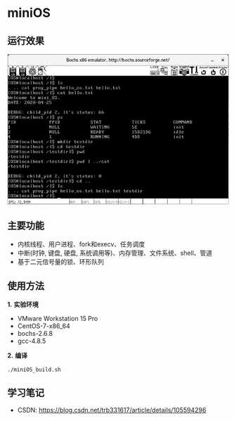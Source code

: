 # miniOS
## 运行效果
 ![运行效果图.png](https://github.com/trb331617/miniOS/blob/master/images/miniOS_final.png) 
## 主要功能
- 内核线程、用户进程、fork和execv、任务调度
- 中断(时钟, 键盘, 硬盘, 系统调用等)、内存管理、文件系统、shell、管道
- 基于二元信号量的锁、环形队列
## 使用方法
**1.**  **实验环境**  
- VMware Workstation 15 Pro
- CentOS-7-x86_64
- bochs-2.6.8
- gcc-4.8.5  

**2.**  **编译**
```shell
./miniOS_build.sh
```
## 学习笔记
- CSDN: https://blog.csdn.net/trb331617/article/details/105594296